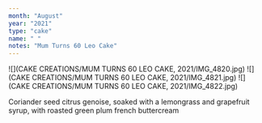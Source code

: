 ```yaml
---
month: "August"
year: "2021"
type: "cake"
name: " "
notes: "Mum Turns 60 Leo Cake"
---
```

![](CAKE CREATIONS/MUM TURNS 60 LEO CAKE, 2021/IMG_4820.jpg)
![](CAKE CREATIONS/MUM TURNS 60 LEO CAKE, 2021/IMG_4821.jpg)
![](CAKE CREATIONS/MUM TURNS 60 LEO CAKE, 2021/IMG_4822.jpg)

Coriander seed citrus genoise, soaked with a lemongrass and grapefruit syrup, with roasted green plum french buttercream

